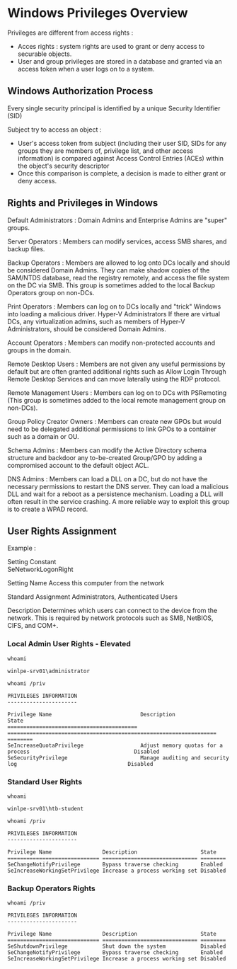 # Windows Privileges Overview

Privileges are different from access rights : 
- Acces rights : system rights are used to grant or deny access to securable objects. 
- User and group privileges are stored in a database and granted via an access token when a user logs on to a system.

## Windows Authorization Process

Every single security principal is identified by a unique Security Identifier (SID)

Subject try to access an object :

- User's access token from subject (including their user SID, SIDs for any groups they are members of, privilege list, and other access information) is compared against Access Control Entries (ACEs) within the object's security descriptor 
- Once this comparison is complete, a decision is made to either grant or deny access.

## Rights and Privileges in Windows

Default Administrators : Domain Admins and Enterprise Admins are "super" groups.

Server Operators : Members can modify services, access SMB shares, and backup files.

Backup Operators : Members are allowed to log onto DCs locally and should be considered Domain Admins. They can make shadow copies of the SAM/NTDS database, read the registry remotely, and access the file system on the DC via SMB. This group is sometimes added to the local Backup Operators group on non-DCs.

Print Operators : Members can log on to DCs locally and "trick" Windows into loading a malicious driver.
Hyper-V Administrators	If there are virtual DCs, any virtualization admins, such as members of Hyper-V Administrators, should be considered Domain Admins.

Account Operators : Members can modify non-protected accounts and groups in the domain.

Remote Desktop Users : Members are not given any useful permissions by default but are often granted additional rights such as Allow Login Through Remote Desktop Services and can move laterally using the RDP protocol.

Remote Management Users : Members can log on to DCs with PSRemoting (This group is sometimes added to the local remote management group on non-DCs).

Group Policy Creator Owners : Members can create new GPOs but would need to be delegated additional permissions to link GPOs to a container such as a domain or OU.

Schema Admins : Members can modify the Active Directory schema structure and backdoor any to-be-created Group/GPO by adding a compromised account to the default object ACL.

DNS Admins : Members can load a DLL on a DC, but do not have the necessary permissions to restart the DNS server. They can load a malicious DLL and wait for a reboot as a persistence mechanism. Loading a DLL will often result in the service crashing. A more reliable way to exploit this group is to create a WPAD record.


## User Rights Assignment

Example :

Setting Constant			
SeNetworkLogonRight	

Setting Name
Access this computer from the network	

Standard Assignment
Administrators, Authenticated Users	

Description
Determines which users can connect to the device from the network. This is required by network protocols such as SMB, NetBIOS, CIFS, and COM+.

### Local Admin User Rights - Elevated


```
whoami 

winlpe-srv01\administrator
```

```
whoami /priv

PRIVILEGES INFORMATION
----------------------

Privilege Name                            Description                                                        State
========================================= ================================================================== ========
SeIncreaseQuotaPrivilege                  Adjust memory quotas for a process                                 Disabled
SeSecurityPrivilege                       Manage auditing and security log                                   Disabled

```

### Standard User Rights

```
whoami 

winlpe-srv01\htb-student
```

```
whoami /priv

PRIVILEGES INFORMATION
----------------------

Privilege Name                Description                    State
============================= ============================== ========
SeChangeNotifyPrivilege       Bypass traverse checking       Enabled
SeIncreaseWorkingSetPrivilege Increase a process working set Disabled
```

### Backup Operators Rights

```
whoami /priv

PRIVILEGES INFORMATION
----------------------

Privilege Name                Description                    State
============================= ============================== ========
SeShutdownPrivilege           Shut down the system           Disabled
SeChangeNotifyPrivilege       Bypass traverse checking       Enabled
SeIncreaseWorkingSetPrivilege Increase a process working set Disabled
```